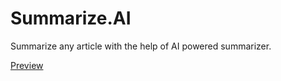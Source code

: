 # Summarize.AI

Summarize any article with the help of AI powered summarizer.

[Preview](https://legendary-travesseiro-668a4e.netlify.app/) 
